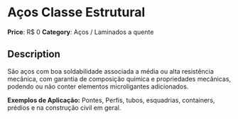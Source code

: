 # Aços Classe Estrutural

**Price**: R$ 0
**Category**: Aços / Laminados a quente

## Description
São aços com boa soldabilidade associada a média ou alta resistência mecânica, com garantia de composição química e propriedades mecânicas, podendo ou não conter elementos microligantes adicionados.

**Exemplos de Aplicação:** Pontes, Perfis, tubos, esquadrias, containers, prédios e na construção civil em geral.